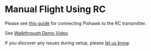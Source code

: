 # Manual Flight Using RC

Please see [this guide](http://ardupilot.org/copter/docs/common-pixhawk-and-px4-compatible-rc-transmitter-and-receiver-systems.html) for connecting Pixhawk to the RC transmitter.

See [Walkthrough Demo Video](https://youtu.be/HNWdYrtw3f0).

If you discover any issues during setup, please [let us know](https://github.com/Microsoft/AirSim/issues).
